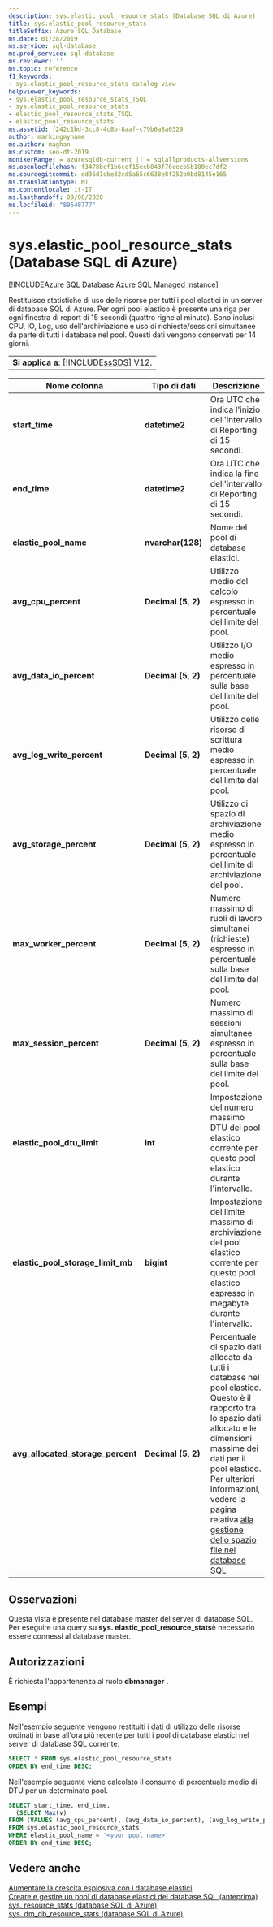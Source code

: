 ```yaml
---
description: sys.elastic_pool_resource_stats (Database SQL di Azure)
title: sys.elastic_pool_resource_stats
titleSuffix: Azure SQL Database
ms.date: 01/28/2019
ms.service: sql-database
ms.prod_service: sql-database
ms.reviewer: ''
ms.topic: reference
f1_keywords:
- sys.elastic_pool_resource_stats catalog view
helpviewer_keywords:
- sys.elastic_pool_resource_stats_TSQL
- sys.elastic_pool_resource_stats
- elastic_pool_resource_stats_TSQL
- elastic_pool_resource_stats
ms.assetid: f242c1bd-3cc8-4c8b-8aaf-c79b6a8a0329
author: markingmyname
ms.author: maghan
ms.custom: seo-dt-2019
monikerRange: = azuresqldb-current || = sqlallproducts-allversions
ms.openlocfilehash: f3478bcf1b6cef15ecb843f76cecb5b180ec7df2
ms.sourcegitcommit: dd36d1cbe32cd5a65c6638e8f252b0bd8145e165
ms.translationtype: MT
ms.contentlocale: it-IT
ms.lasthandoff: 09/08/2020
ms.locfileid: "89548777"
---
```

# <a name="syselastic_pool_resource_stats-azure-sql-database"></a>sys.elastic_pool_resource_stats (Database SQL di Azure)
[!INCLUDE[Azure SQL Database Azure SQL Managed Instance](../../includes/applies-to-version/asdb-asdbmi.md)]

  Restituisce statistiche di uso delle risorse per tutti i pool elastici in un server di database SQL di Azure. Per ogni pool elastico è presente una riga per ogni finestra di report di 15 secondi (quattro righe al minuto). Sono inclusi CPU, IO, Log, uso dell'archiviazione e uso di richieste/sessioni simultanee da parte di tutti i database nel pool. Questi dati vengono conservati per 14 giorni. 
  
||  
|-|  
|**Si applica a**:  [!INCLUDE[ssSDS](../../includes/sssds-md.md)] V12.|  
  
|Nome colonna|Tipo di dati|Descrizione|  
|-----------------|---------------|-----------------|  
|**start_time**|**datetime2**|Ora UTC che indica l'inizio dell'intervallo di Reporting di 15 secondi.|  
|**end_time**|**datetime2**|Ora UTC che indica la fine dell'intervallo di Reporting di 15 secondi.|  
|**elastic_pool_name**|**nvarchar(128)**|Nome del pool di database elastici.|  
|**avg_cpu_percent**|**Decimal (5, 2)**|Utilizzo medio del calcolo espresso in percentuale del limite del pool.|  
|**avg_data_io_percent**|**Decimal (5, 2)**|Utilizzo I/O medio espresso in percentuale sulla base del limite del pool.|  
|**avg_log_write_percent**|**Decimal (5, 2)**|Utilizzo delle risorse di scrittura medio espresso in percentuale del limite del pool.|  
|**avg_storage_percent**|**Decimal (5, 2)**|Utilizzo di spazio di archiviazione medio espresso in percentuale del limite di archiviazione del pool.|  
|**max_worker_percent**|**Decimal (5, 2)**|Numero massimo di ruoli di lavoro simultanei (richieste) espresso in percentuale sulla base del limite del pool.|  
|**max_session_percent**|**Decimal (5, 2)**|Numero massimo di sessioni simultanee espresso in percentuale sulla base del limite del pool.|  
|**elastic_pool_dtu_limit**|**int**|Impostazione del numero massimo DTU del pool elastico corrente per questo pool elastico durante l'intervallo.|  
|**elastic_pool_storage_limit_mb**|**bigint**|Impostazione del limite massimo di archiviazione del pool elastico corrente per questo pool elastico espresso in megabyte durante l'intervallo.|
|**avg_allocated_storage_percent**|**Decimal (5, 2)**|Percentuale di spazio dati allocato da tutti i database nel pool elastico.  Questo è il rapporto tra lo spazio dati allocato e le dimensioni massime dei dati per il pool elastico.  Per ulteriori informazioni, vedere la pagina relativa [alla gestione dello spazio file nel database SQL](https://docs.microsoft.com/azure/sql-database/sql-database-file-space-management)|  
  
## <a name="remarks"></a>Osservazioni

 Questa vista è presente nel database master del server di database SQL. Per eseguire una query su **sys. elastic_pool_resource_stats**è necessario essere connessi al database master.  
  
## <a name="permissions"></a>Autorizzazioni

 È richiesta l'appartenenza al ruolo **dbmanager** .  
  
## <a name="examples"></a>Esempi

 Nell'esempio seguente vengono restituiti i dati di utilizzo delle risorse ordinati in base all'ora più recente per tutti i pool di database elastici nel server di database SQL corrente.  
  
```sql
SELECT * FROM sys.elastic_pool_resource_stats
ORDER BY end_time DESC;  
```

 Nell'esempio seguente viene calcolato il consumo di percentuale medio di DTU per un determinato pool.  

```sql
SELECT start_time, end_time,
  (SELECT Max(v)
FROM (VALUES (avg_cpu_percent), (avg_data_io_percent), (avg_log_write_percent)) AS value(v)) AS [avg_DTU_percent]
FROM sys.elastic_pool_resource_stats
WHERE elastic_pool_name = '<your pool name>'
ORDER BY end_time DESC;  
```

## <a name="see-also"></a>Vedere anche

 [Aumentare la crescita esplosiva con i database elastici](https://azure.microsoft.com/documentation/articles/sql-database-elastic-pool/)   
 [Creare e gestire un pool di database elastici del database SQL (anteprima)](https://azure.microsoft.com/documentation/articles/sql-database-elastic-pool-portal/)   
 [sys. resource_stats &#40;database SQL di Azure&#41;](../../relational-databases/system-catalog-views/sys-resource-stats-azure-sql-database.md)   
 [sys. dm_db_resource_stats &#40;database SQL di Azure&#41;](../../relational-databases/system-dynamic-management-views/sys-dm-db-resource-stats-azure-sql-database.md)  
  
  
